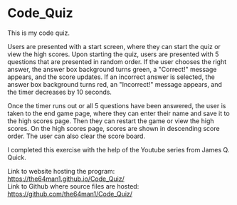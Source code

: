# Code_Quiz

This is my code quiz.

Users are presented with a start screen, where they can start the quiz or view the high scores. Upon starting the quiz, users are presented with 5 questions that are presented in random order. If the user chooses the right answer, the answer box background turns green, a "Correct!" message appears, and the score updates. If an incorrect answer is selected, the answer box background turns red, an "Incorrect!" message appears, and the timer decreases by 10 seconds. 

Once the timer runs out or all 5 questions have been answered, the user is taken to the end game page, where they can enter their name and save it to the high scores page. Then they can restart the game or view the high scores. On the high scores page, scores are shown in descending score order. The user can also clear the score board.

I completed this exercise with the help of the Youtube series from James Q. Quick.

Link to website hosting the program: https://the64man1.github.io/Code_Quiz/<br>
Link to Github where source files are hosted: https://github.com/the64man1/Code_Quiz/
